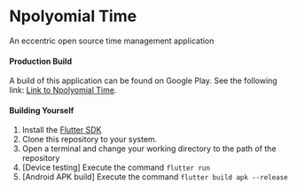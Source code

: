 # Npolyomial Time
An eccentric open source time management application

#### Production Build
A build of this application can be found on Google Play.
See the following link: [Link to Npolyomial Time](https://play.google.com/store/apps/details?id=com.tobolov.np_time).

#### Building Yourself
1. Install the [Flutter SDK](https://flutter.dev/docs/get-started/install)
2. Clone this repository to your system.
3. Open a terminal and change your working directory to the path of the repository
4. \[Device testing\] Execute the command `flutter run`
5. \[Android APK build\] Execute the command `flutter build apk --release`
